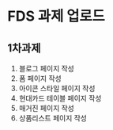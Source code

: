 # FDS 과제 업로드 

## 1차과제 

1. 블로그 페이지 작성
2. 폼 페이지 작성
3. 아이콘 스타일 페이지 작성
4. 현대카드 테이블 페이지 작성
5. 매거진 페이지 작성
6. 상품리스트 페이지 작성 
